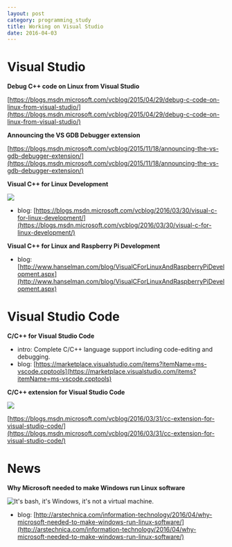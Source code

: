 ```yaml
---
layout: post
category: programming_study
title: Working on Visual Studio
date: 2016-04-03
---
```

# Visual Studio

**Debug C++ code on Linux from Visual Studio**

[https://blogs.msdn.microsoft.com/vcblog/2015/04/29/debug-c-code-on-linux-from-visual-studio/](https://blogs.msdn.microsoft.com/vcblog/2015/04/29/debug-c-code-on-linux-from-visual-studio/)

**Announcing the VS GDB Debugger extension**

[https://blogs.msdn.microsoft.com/vcblog/2015/11/18/announcing-the-vs-gdb-debugger-extension/](https://blogs.msdn.microsoft.com/vcblog/2015/11/18/announcing-the-vs-gdb-debugger-extension/)

**Visual C++ for Linux Development**

![](https://msdnshared.blob.core.windows.net/media/2016/03/Projects.png)

- blog: [https://blogs.msdn.microsoft.com/vcblog/2016/03/30/visual-c-for-linux-development/](https://blogs.msdn.microsoft.com/vcblog/2016/03/30/visual-c-for-linux-development/)

**Visual C++ for Linux and Raspberry Pi Development**

- blog: [http://www.hanselman.com/blog/VisualCForLinuxAndRaspberryPiDevelopment.aspx](http://www.hanselman.com/blog/VisualCForLinuxAndRaspberryPiDevelopment.aspx)

# Visual Studio Code

**C/C++ for Visual Studio Code**

- intro: Complete C/C++ language support including code-editing and debugging.
- blog: [https://marketplace.visualstudio.com/items?itemName=ms-vscode.cpptools](https://marketplace.visualstudio.com/items?itemName=ms-vscode.cpptools)

**C/C++ extension for Visual Studio Code**

![](https://msdnshared.blob.core.windows.net/media/2016/03/C_Cpp_icons2.png)

[https://blogs.msdn.microsoft.com/vcblog/2016/03/31/cc-extension-for-visual-studio-code/](https://blogs.msdn.microsoft.com/vcblog/2016/03/31/cc-extension-for-visual-studio-code/)

# News

**Why Microsoft needed to make Windows run Linux software**

![It's bash, it's Windows, it's not a virtual machine.](http://cdn.arstechnica.net/wp-content/uploads/2016/04/img_0018-640x426.jpg)

- blog: [http://arstechnica.com/information-technology/2016/04/why-microsoft-needed-to-make-windows-run-linux-software/](http://arstechnica.com/information-technology/2016/04/why-microsoft-needed-to-make-windows-run-linux-software/)